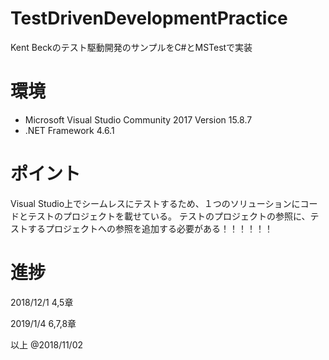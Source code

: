 # TestDrivenDevelopmentPractice
Kent Beckのテスト駆動開発のサンプルをC#とMSTestで実装

# 環境
 - Microsoft Visual Studio Community 2017 Version 15.8.7
 - .NET Framework 4.6.1

# ポイント
Visual Studio上でシームレスにテストするため、１つのソリューションにコードとテストのプロジェクトを載せている。
テストのプロジェクトの参照に、テストするプロジェクトへの参照を追加する必要がある！！！！！！

# 進捗
2018/12/1 4,5章

2019/1/4 6,7,8章

以上
@2018/11/02
